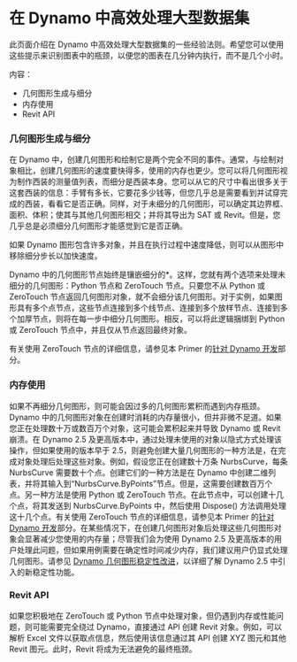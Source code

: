 # 在 Dynamo 中高效处理大型数据集

此页面介绍在 Dynamo 中高效处理大型数据集的一些经验法则。希望您可以使用这些提示来识别图表中的瓶颈，以便您的图表在几分钟内执行，而不是几个小时。

内容：
* 几何图形生成与细分
* 内存使用
* Revit API

### 几何图形生成与细分

在 Dynamo 中，创建几何图形和绘制它是两个完全不同的事件。通常，与绘制对象相比，创建几何图形的速度要快得多，使用的内存也更少。您可以将几何图形视为制作西装的测量值列表，而细分是西装本身。您可以从它的尺寸中看出很多关于这套西装的信息：手臂有多长，它要花多少钱等，但您几乎总是需要看到并试穿完成的西装，看看它是否正确。同样，对于未细分的几何图形，可以确定其边界框、面积、体积；使其与其他几何图形相交；并将其导出为 SAT 或 Revit。但是，您几乎总是必须细分几何图形才能感觉到它是否正确。 

如果 Dynamo 图形包含许多对象，并且在执行过程中速度降低，则可以从图形中移除细分步长以加快速度。  

Dynamo 中的几何图形节点始终是镶嵌细分的*。这样，您就有两个选项来处理未细分的几何图形：Python 节点和 ZeroTouch 节点。只要您不从 Python 或 ZeroTouch 节点返回几何图形对象，就不会细分该几何图形。对于实例，如果图形具有多个点节点，这些节点连接到多个线节点、连接到多个放样节点、连接到多个加厚节点，则将在每一步中细分几何图形。相反，可以将此逻辑捆绑到 Python 或 ZeroTouch 节点中，并且仅从节点返回最终对象。

有关使用 ZeroTouch 节点的详细信息，请参见本 Primer 的[针对 Dynamo 开发](11\_developer\_primer/3\_developing\_for\_dynamo/README.md)部分。

### 内存使用

如果不再细分几何图形，则可能会因过多的几何图形累积而遇到内存瓶颈。Dynamo 中的几何图形对象在创建时消耗的内存量很小，但并非微不足道。如果您正在处理数十万或数百万个对象，这可能会累积起来并导致 Dynamo 或 Revit 崩溃。在 Dynamo 2.5 及更高版本中，通过处理未使用的对象以隐式方式处理该操作，但如果使用的版本早于 2.5，则避免创建大量几何图形的一种方法是，在完成对象处理后处理这些对象。例如，假设您正在创建数十万条 NurbsCurve，每条 NurbsCurve 需要数十个点。创建它们的一种方法是在 Dynamo 中创建二维列表，并将其输入到“NurbsCurve.ByPoints”节点。但是，这需要创建数百万个点。另一种方法是使用 Python 或 ZeroTouch 节点。在此节点中，可以创建十几个点，将其发送到 NurbsCurve.ByPoints 中，然后使用 Dispose() 方法调用处理这十几个点。有关使用 ZeroTouch 节点的详细信息，请参见本 Primer 的[针对 Dynamo 开发](11\_developer\_primer/3\_developing\_for\_dynamo/README.md)部分。在某些情况下，在创建几何图形对象后处理这些几何图形对象会显著减少您使用的内存量；尽管我们会为使用 Dynamo 2.5 及更高版本的用户处理此问题，但如果用例需要在确定性时间减少内存，我们建议用户仍显式处理几何图形。请参见 [Dynamo 几何图形稳定性改进](https://forum.dynamobim.com/t/dynamo-geometry-stability-improvements-request-for-feedback/39297)，以详细了解 Dynamo 2.5 中引入的新稳定性功能。

### Revit API

如果您积极地在 ZeroTouch 或 Python 节点中处理对象，但仍遇到内存或性能问题，则可能需要完全绕过 Dynamo，直接通过 API 创建 Revit 对象。例如，可以解析 Excel 文件以获取点信息，然后使用该信息通过其 API 创建 XYZ 图元和其他 Revit 图元。此时，Revit 将成为无法避免的最终瓶颈。